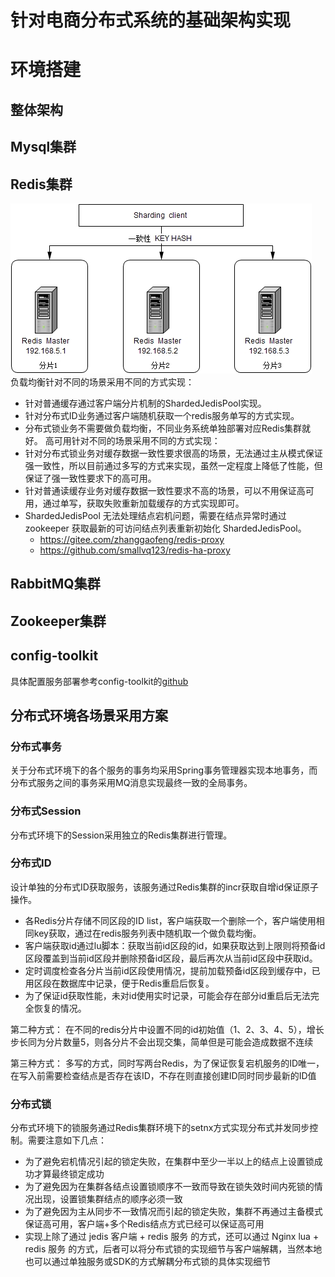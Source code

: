 # 针对电商分布式系统的基础架构实现

# 环境搭建
## 整体架构

## Mysql集群

## Redis集群
![sharding cluster](doc/redis_sharding_cluster.jpg)  
负载均衡针对不同的场景采用不同的方式实现：
* 针对普通缓存通过客户端分片机制的ShardedJedisPool实现。  
* 针对分布式ID业务通过客户端随机获取一个redis服务单写的方式实现。
* 分布式锁业务不需要做负载均衡，不同业务系统单独部署对应Redis集群就好。
高可用针对不同的场景采用不同的方式实现：  
* 针对分布式锁业务对缓存数据一致性要求很高的场景，无法通过主从模式保证强一致性，所以目前通过多写的方式来实现，虽然一定程度上降低了性能，但保证了强一致性要求下的高可用。
* 针对普通读缓存业务对缓存数据一致性要求不高的场景，可以不用保证高可用，通过单写，获取失败重新加载缓存的方式实现即可。
* ShardedJedisPool 无法处理结点宕机问题，需要在结点异常时通过 zookeeper 获取最新的可访问结点列表重新初始化 ShardedJedisPool。
    * https://gitee.com/zhanggaofeng/redis-proxy
    * https://github.com/smallvq123/redis-ha-proxy

## RabbitMQ集群

## Zookeeper集群

## config-toolkit
具体配置服务部署参考config-toolkit的<a href="https://github.com/dangdangdotcom/config-toolkit">github</a>

## 分布式环境各场景采用方案
### 分布式事务
关于分布式环境下的各个服务的事务均采用Spring事务管理器实现本地事务，而分布式服务之间的事务采用MQ消息实现最终一致的全局事务。

### 分布式Session
分布式环境下的Session采用独立的Redis集群进行管理。

### 分布式ID
设计单独的分布式ID获取服务，该服务通过Redis集群的incr获取自增id保证原子操作。
* 各Redis分片存储不同区段的ID list，客户端获取一个删除一个，客户端使用相同key获取，通过在redis服务列表中随机取一个做负载均衡。
* 客户端获取id通过lu脚本：获取当前id区段的id，如果获取达到上限则将预备id区段覆盖到当前id区段并删除预备id区段，最后再次从当前id区段中获取id。
* 定时调度检查各分片当前id区段使用情况，提前加载预备id区段到缓存中，已用区段在数据库中记录，便于Redis重启后恢复。
* 为了保证id获取性能，未对id使用实时记录，可能会存在部分id重启后无法完全恢复的情况。

第二种方式：
在不同的redis分片中设置不同的id初始值（1、2、3、4、5），增长步长同为分片数量5，则各分片不会出现交集，简单但是可能会造成数据不连续

第三种方式：
多写的方式，同时写两台Redis，为了保证恢复宕机服务的ID唯一，在写入前需要检查结点是否存在该ID，不存在则直接创建ID同时同步最新的ID值

### 分布式锁
分布式环境下的锁服务通过Redis集群环境下的setnx方式实现分布式并发同步控制。需要注意如下几点：
* 为了避免宕机情况引起的锁定失败，在集群中至少一半以上的结点上设置锁成功才算最终锁定成功
* 为了避免因为在集群各结点设置锁顺序不一致而导致在锁失效时间内死锁的情况出现，设置锁集群结点的顺序必须一致
* 为了避免因为主从同步不一致情况而引起的锁定失败，集群不再通过主备模式保证高可用，客户端+多个Redis结点方式已经可以保证高可用
* 实现上除了通过 jedis 客户端 + redis 服务 的方式，还可以通过 Nginx lua + redis 服务 的方式，后者可以将分布式锁的实现细节与客户端解耦，当然本地也可以通过单独服务或SDK的方式解耦分布式锁的具体实现细节